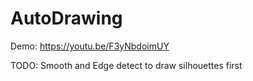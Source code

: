 # AutoDrawing

Demo: https://youtu.be/F3yNbdoimUY

TODO: Smooth and Edge detect to draw silhouettes first
